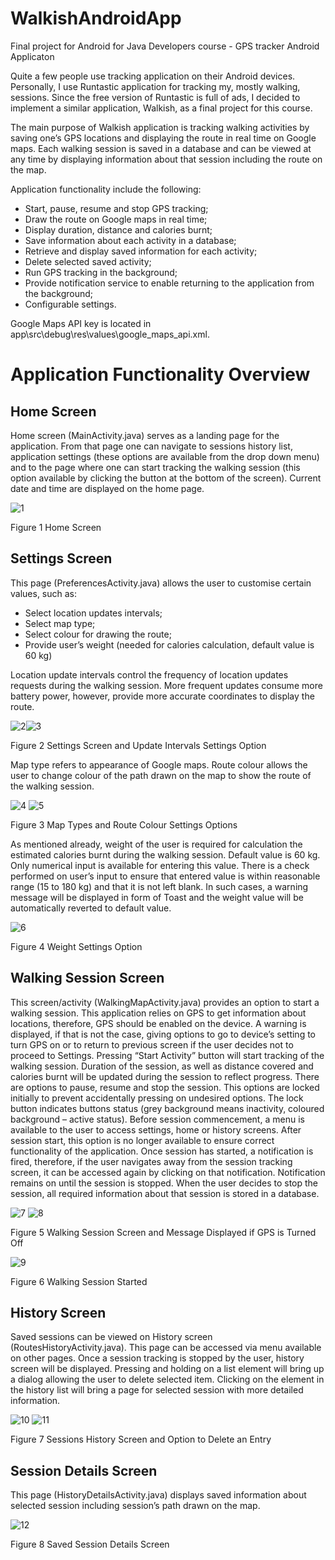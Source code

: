 # WalkishAndroidApp
Final project for Android for Java Developers course - GPS tracker Android Applicaton

Quite a few people use tracking application on their Android devices. Personally, I use  Runtastic application for tracking my, mostly walking, sessions. Since the free version of Runtastic is full of ads, I decided to implement a similar application, Walkish, as a final project for this course. 

The main purpose of Walkish application is tracking walking activities by saving one’s GPS locations and displaying the route in real time on Google maps. Each walking session is saved in a database and can be viewed at any time by displaying information about that session including the route on the map.

Application functionality include the following:
-   Start, pause, resume and stop GPS tracking;
-	Draw the route on Google maps in real time;
-	Display duration, distance and calories burnt;
-	Save information about each activity in a database;
-	Retrieve and display saved information for each activity;
-	Delete selected saved activity;
-	Run GPS tracking in the background;  
-	Provide notification service to enable returning to the application from the background;
-	Configurable settings.

Google Maps API key is located in app\src\debug\res\values\google_maps_api.xml.

# Application Functionality Overview
## Home Screen
Home screen (MainActivity.java) serves as a landing page for the application. From that page one can navigate to sessions history list, application settings (these options are available from the drop down menu) and to the page where one can start tracking the walking session (this option available by clicking the button at the bottom of the screen).
Current date and time are displayed on the home page.

![1](https://cloud.githubusercontent.com/assets/14193564/13066556/37834800-d45f-11e5-85aa-135edc5bcc82.png)

Figure 1 Home Screen

## Settings Screen

This page (PreferencesActivity.java) allows the user to customise certain values, such as:
-	Select location updates intervals;
-	Select  map type;
-	Select colour for drawing the route;
-	Provide user’s weight (needed for calories calculation, default value is 60 kg)

Location update intervals control the frequency of location updates requests during the walking session. More frequent updates consume more battery power, however, provide more accurate coordinates to display the route.

![2](https://cloud.githubusercontent.com/assets/14193564/13066338/cf97c1fa-d45c-11e5-94b4-23ae9b71ad2b.png)![3](https://cloud.githubusercontent.com/assets/14193564/13066342/cfaad222-d45c-11e5-82a2-db4d2e840e60.png)

Figure 2 Settings Screen and Update Intervals Settings Option

Map type refers to appearance of Google maps. Route colour allows the user to change colour of the path drawn on the map to show the route of the walking session.

![4](https://cloud.githubusercontent.com/assets/14193564/13066343/cfafbf76-d45c-11e5-8432-5a78b70a8671.png)
![5](https://cloud.githubusercontent.com/assets/14193564/13066341/cfa2bd3a-d45c-11e5-930f-cb598b84072b.png)

Figure 3 Map Types and Route Colour Settings Options

As mentioned already, weight of the user is required for calculation the estimated calories burnt during the walking session. Default value is 60 kg. Only numerical input is available for entering this value. There is a check performed on user’s input to ensure that entered value is within reasonable range (15 to 180 kg) and that it is not left blank. In such cases, a warning message will be displayed in form of Toast and the weight value will be automatically reverted to default value. 

![6](https://cloud.githubusercontent.com/assets/14193564/13066339/cf9e14ce-d45c-11e5-9bbe-c4dcd7bba1b2.png)

Figure 4 Weight Settings Option

## Walking Session Screen

This screen/activity (WalkingMapActivity.java) provides an option to start a walking session. This application relies on GPS to get information about locations, therefore, GPS should be enabled on the device. A warning is displayed, if that is not the case, giving options to go to device’s setting to turn GPS on or to return to previous screen if the user decides not to proceed to Settings.
Pressing “Start Activity” button will start tracking of the walking session. Duration of the session, as well as distance covered and calories burnt will be updated during the session to reflect progress. There are options to pause, resume and stop the session. This options are locked initially to prevent accidentally pressing on undesired options. The lock button indicates buttons status (grey background means inactivity, coloured background – active status).
Before session commencement, a menu is available to the user to access settings, home or history screens. After session start, this option is no longer available to ensure correct functionality of the application.
Once session has started, a notification is fired, therefore, if the user navigates away from the session tracking screen, it can be accessed again by clicking on that notification. Notification remains on until the session is stopped.
When the user decides to stop the session, all required information about that session is stored in a database.

![7](https://cloud.githubusercontent.com/assets/14193564/13066605/ccd90a70-d45f-11e5-9919-79b6ca01ad6f.png)
![8](https://cloud.githubusercontent.com/assets/14193564/13066604/ccd7d7cc-d45f-11e5-8d74-387a7e8504c1.png)

Figure 5 Walking Session Screen and Message Displayed if GPS is Turned Off

![9](https://cloud.githubusercontent.com/assets/14193564/13066349/cfe4e53e-d45c-11e5-8dcf-62efdbc4cb52.png)

Figure 6 Walking Session Started

## History Screen

Saved sessions can be viewed on History screen (RoutesHistoryActivity.java). This page can be accessed via menu available on other pages. Once a session tracking is stopped by the user, history screen will be displayed. Pressing and holding on a list element will bring up a dialog allowing the user to delete selected item. Clicking on the element in the history list will bring a page for selected session with more detailed information.

![10](https://cloud.githubusercontent.com/assets/14193564/13066350/cfed9bb6-d45c-11e5-9852-d6addaeee5a5.png)
![11](https://cloud.githubusercontent.com/assets/14193564/13066348/cfe2cb00-d45c-11e5-95f4-8ea6620f4d90.png)

Figure 7 Sessions History Screen and Option to Delete an Entry

## Session Details Screen

This page (HistoryDetailsActivity.java) displays saved information about selected session including session’s path drawn on the map.

![12](https://cloud.githubusercontent.com/assets/14193564/13066608/d8cf3318-d45f-11e5-9e0b-2314d6bb82ae.png)


Figure 8 Saved Session Details Screen


